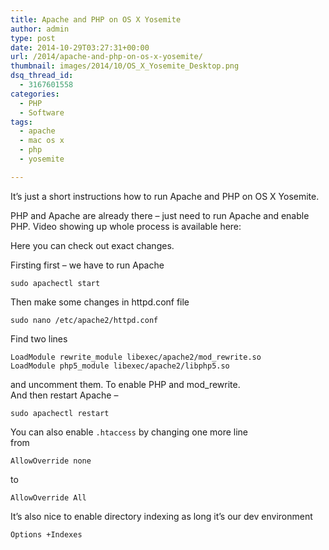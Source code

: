 ```yaml
---
title: Apache and PHP on OS X Yosemite
author: admin
type: post
date: 2014-10-29T03:27:31+00:00
url: /2014/apache-and-php-on-os-x-yosemite/
thumbnail: images/2014/10/OS_X_Yosemite_Desktop.png
dsq_thread_id:
  - 3167601558
categories:
  - PHP
  - Software
tags:
  - apache
  - mac os x
  - php
  - yosemite

---
```

It&#8217;s just a short instructions how to run Apache and PHP on OS X Yosemite.

PHP and Apache are already there &#8211; just need to run Apache and enable PHP. Video showing up whole process is available here:


Here you can check out exact changes.

Firsting first &#8211; we have to run Apache

`sudo apachectl start`

Then make some changes in httpd.conf file

`sudo nano /etc/apache2/httpd.conf`

Find two lines

```
LoadModule rewrite_module libexec/apache2/mod_rewrite.so
LoadModule php5_module libexec/apache2/libphp5.so
```

and uncomment them. To enable PHP and mod_rewrite.  
And then restart Apache &#8211; 

`sudo apachectl restart`

You can also enable `.htaccess` by changing one more line  
from

`AllowOverride none`

to 

`AllowOverride All`

It&#8217;s also nice to enable directory indexing as long it&#8217;s our dev environment

`Options +Indexes`